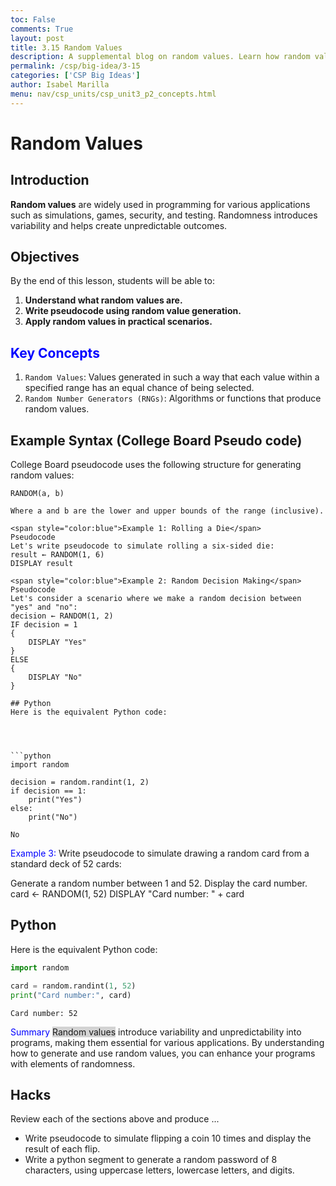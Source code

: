 ```yaml
---
toc: False
comments: True
layout: post
title: 3.15 Random Values
description: A supplemental blog on random values. Learn how random values are often used in simulations, games, etc.
permalink: /csp/big-idea/3-15
categories: ['CSP Big Ideas']
author: Isabel Marilla
menu: nav/csp_units/csp_unit3_p2_concepts.html
---
```


# Random Values

## Introduction

**Random values** are widely used in programming for various applications such as simulations, games, security, and testing. Randomness introduces variability and helps create unpredictable outcomes.

## Objectives

By the end of this lesson, students will be able to:
1. **Understand what random values are.**
2. **Write pseudocode using random value generation.**
3. **Apply random values in practical scenarios.**

## **<span style="color:blue">Key Concepts</span>**

1. `Random Values`: Values generated in such a way that each value within a specified range has an equal chance of being selected.
2. `Random Number Generators (RNGs)`: Algorithms or functions that produce random values.

## Example Syntax (College Board Pseudo code)

College Board pseudocode uses the following structure for generating random values:

```plaintext
RANDOM(a, b)

Where a and b are the lower and upper bounds of the range (inclusive).

<span style="color:blue">Example 1: Rolling a Die</span>
Pseudocode
Let's write pseudocode to simulate rolling a six-sided die:
result ← RANDOM(1, 6)
DISPLAY result

<span style="color:blue">Example 2: Random Decision Making</span>
Pseudocode
Let's consider a scenario where we make a random decision between "yes" and "no":
decision ← RANDOM(1, 2)
IF decision = 1
{
    DISPLAY "Yes"
}
ELSE
{
    DISPLAY "No"
}

## Python
Here is the equivalent Python code:




```python
import random

decision = random.randint(1, 2)
if decision == 1:
    print("Yes")
else:
    print("No")

```

    No


<span style="color:blue">Example 3:</span>
Write pseudocode to simulate drawing a random card from a standard deck of 52 cards:

Generate a random number between 1 and 52.
Display the card number.
card ← RANDOM(1, 52)
DISPLAY "Card number: " + card

## Python
Here is the equivalent Python code:




```python
import random

card = random.randint(1, 52)
print("Card number:", card)

```

    Card number: 52


<span style="color:blue">Summary</span>
<span style="background-color:lightgrey">Random values</span> introduce variability and unpredictability into programs, making them essential for various applications. By understanding how to generate and use random values, you can enhance your programs with elements of randomness.




## Hacks
Review each of the sections above and produce ...

- Write pseudocode to simulate flipping a coin 10 times and display the result of each flip.
- Write a python segment to generate a random password of 8 characters, using uppercase letters, lowercase letters, and digits.
